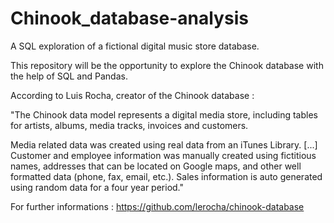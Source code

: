 # Chinook_database-analysis
A SQL exploration of a fictional digital music store database.

This repository will be the opportunity to explore the Chinook database with the help of SQL and Pandas.

According to Luis Rocha, creator of the Chinook database :

  "The Chinook data model represents a digital media store, including tables for artists, albums, media tracks, invoices and customers.

  Media related data was created using real data from an iTunes Library. [...] Customer and employee information was manually created using fictitious names, addresses that can be located on Google maps, and other well formatted data (phone, fax, email, etc.). Sales information is auto generated using random data for a four year period."

For further informations : https://github.com/lerocha/chinook-database


